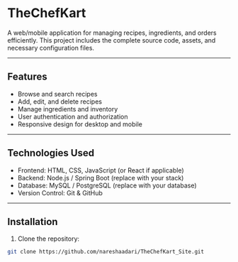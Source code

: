 # TheChefKart

A web/mobile application for managing recipes, ingredients, and orders efficiently. This project includes the complete source code, assets, and necessary configuration files.

---

## Features

- Browse and search recipes
- Add, edit, and delete recipes
- Manage ingredients and inventory
- User authentication and authorization
- Responsive design for desktop and mobile

---

## Technologies Used

- Frontend: HTML, CSS, JavaScript (or React if applicable)
- Backend: Node.js / Spring Boot (replace with your stack)
- Database: MySQL / PostgreSQL (replace with your database)
- Version Control: Git & GitHub

---

## Installation

1. Clone the repository:

```bash
git clone https://github.com/nareshaadari/TheChefKart_Site.git
